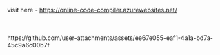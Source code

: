 visit here - https://online-code-compiler.azurewebsites.net/

<br />
<br />
https://github.com/user-attachments/assets/ee67e055-eaf1-4a1a-bd7a-45c9a6c00b7f

